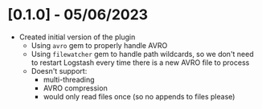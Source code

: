 # [0.1.0] - 05/06/2023
- Created initial version of the plugin
    - Using `avro` gem to properly handle AVRO
    - Using `filewatcher` gem to handle path wildcards, so we don't need to restart Logstash every time there is a new AVRO file to process 
    - Doesn't support:
        - multi-threading
        - AVRO compression
        - would only read files once (so no appends to files please)
